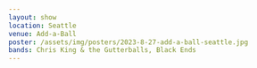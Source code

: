 ```yaml
---
layout: show
location: Seattle
venue: Add-a-Ball
poster: /assets/img/posters/2023-8-27-add-a-ball-seattle.jpg
bands: Chris King & the Gutterballs, Black Ends
---
```


